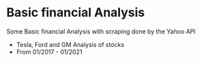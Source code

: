 # Basic financial Analysis

Some Basic financial Analysis with scraping done by the Yahoo API
* Tesla, Ford and GM Analysis of stocks 
* From 01/2017 - 01/2021
